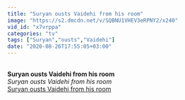 ```yaml
---
title: "Suryan ousts Vaidehi from his room"
image: "https://s2.dmcdn.net/v/SQBNU1VHEV3eRPNY2/x240"
vid_id: "x7vrppa"
categories: "tv"
tags: ["Suryan","ousts","Vaidehi"]
date: "2020-08-26T17:55:05+03:00"
---
```

<br><b>Suryan ousts Vaidehi from his room</b><br> <i>Suryan ousts Vaidehi from his room</i><br> <u>Suryan ousts Vaidehi from his room</u>
